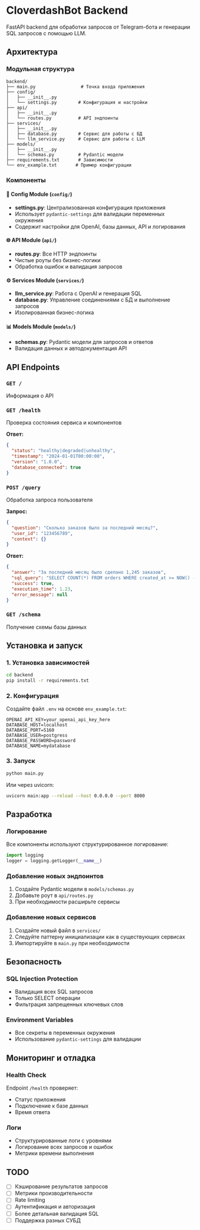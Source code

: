 # CloverdashBot Backend

FastAPI backend для обработки запросов от Telegram-бота и генерации SQL запросов с помощью LLM.

## Архитектура

### Модульная структура

```
backend/
├── main.py                 # Точка входа приложения
├── config/
│   ├── __init__.py
│   └── settings.py        # Конфигурация и настройки
├── api/
│   ├── __init__.py
│   └── routes.py          # API эндпоинты
├── services/
│   ├── __init__.py
│   ├── database.py        # Сервис для работы с БД
│   └── llm_service.py     # Сервис для работы с LLM
├── models/
│   ├── __init__.py
│   └── schemas.py         # Pydantic модели
├── requirements.txt       # Зависимости
└── env_example.txt       # Пример конфигурации
```

### Компоненты

#### 🔧 **Config Module** (`config/`)
- **settings.py**: Централизованная конфигурация приложения
- Использует `pydantic-settings` для валидации переменных окружения
- Содержит настройки для OpenAI, базы данных, API и логирования

#### 🌐 **API Module** (`api/`)
- **routes.py**: Все HTTP эндпоинты
- Чистые роуты без бизнес-логики
- Обработка ошибок и валидация запросов

#### ⚙️ **Services Module** (`services/`)
- **llm_service.py**: Работа с OpenAI и генерация SQL
- **database.py**: Управление соединениями с БД и выполнение запросов
- Изолированная бизнес-логика

#### 📊 **Models Module** (`models/`)
- **schemas.py**: Pydantic модели для запросов и ответов
- Валидация данных и автодокументация API

## API Endpoints

### `GET /`
Информация о API

### `GET /health`
Проверка состояния сервиса и компонентов

**Ответ:**
```json
{
  "status": "healthy|degraded|unhealthy",
  "timestamp": "2024-01-01T00:00:00",
  "version": "1.0.0",
  "database_connected": true
}
```

### `POST /query`
Обработка запроса пользователя

**Запрос:**
```json
{
  "question": "Сколько заказов было за последний месяц?",
  "user_id": "123456789",
  "context": {}
}
```

**Ответ:**
```json
{
  "answer": "За последний месяц было сделано 1,245 заказов",
  "sql_query": "SELECT COUNT(*) FROM orders WHERE created_at >= NOW() - INTERVAL '1 month'",
  "success": true,
  "execution_time": 1.23,
  "error_message": null
}
```

### `GET /schema`
Получение схемы базы данных

## Установка и запуск

### 1. Установка зависимостей
```bash
cd backend
pip install -r requirements.txt
```

### 2. Конфигурация
Создайте файл `.env` на основе `env_example.txt`:

```env
OPENAI_API_KEY=your_openai_api_key_here
DATABASE_HOST=localhost
DATABASE_PORT=5160
DATABASE_USER=postgress
DATABASE_PASSWORD=password
DATABASE_NAME=mydatabase
```

### 3. Запуск
```bash
python main.py
```

Или через uvicorn:
```bash
uvicorn main:app --reload --host 0.0.0.0 --port 8000
```

## Разработка

### Логирование
Все компоненты используют структурированное логирование:
```python
import logging
logger = logging.getLogger(__name__)
```

### Добавление новых эндпоинтов
1. Создайте Pydantic модели в `models/schemas.py`
2. Добавьте роут в `api/routes.py`
3. При необходимости расширьте сервисы

### Добавление новых сервисов
1. Создайте новый файл в `services/`
2. Следуйте паттерну инициализации как в существующих сервисах
3. Импортируйте в `main.py` при необходимости

## Безопасность

### SQL Injection Protection
- Валидация всех SQL запросов
- Только SELECT операции
- Фильтрация запрещенных ключевых слов

### Environment Variables
- Все секреты в переменных окружения
- Использование `pydantic-settings` для валидации

## Мониторинг и отладка

### Health Check
Endpoint `/health` проверяет:
- Статус приложения
- Подключение к базе данных
- Время ответа

### Логи
- Структурированные логи с уровнями
- Логирование всех запросов и ошибок
- Метрики времени выполнения

## TODO
- [ ] Кэширование результатов запросов
- [ ] Метрики производительности
- [ ] Rate limiting
- [ ] Аутентификация и авторизация
- [ ] Более детальная валидация SQL
- [ ] Поддержка разных СУБД 